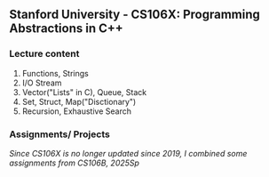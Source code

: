 ## Stanford University - CS106X: Programming Abstractions in C++
### Lecture content
1. Functions, Strings
2. I/O Stream
3. Vector("Lists" in C), Queue, Stack
4. Set, Struct, Map("Disctionary")
5. Recursion, Exhaustive Search


### Assignments/ Projects
*Since CS106X is no longer updated since 2019, I combined some assignments from CS106B, 2025Sp*